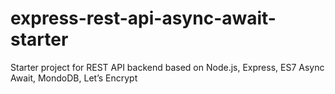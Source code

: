 # express-rest-api-async-await-starter
Starter project for REST API backend based on Node.js, Express, ES7 Async Await, MondoDB, Let’s Encrypt
